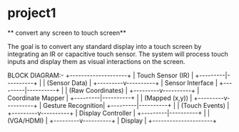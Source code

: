 # project1
** convert any screen to touch screen**

The goal is to convert any standard display into a touch screen by integrating an IR or capacitive touch sensor. The system will process touch inputs and display them as visual interactions on the screen.


BLOCK DIAGRAM:-
+--------------------+
       |  Touch Sensor (IR) |
       +---------|----------+
                 |
                 | (Sensor Data)
                 |
       +---------v----------+
       |   Sensor Interface  |
       +---------|----------+
                 |
                 | (Raw Coordinates)
                 |
       +---------v----------+
       |   Coordinate Mapper |
       +---------|----------+
                 |
                 | (Mapped (x,y))
                 |
       +---------v----------+
       |  Gesture Recognition|
       +---------|----------+
                 |
                 | (Touch Events)
                 |
       +---------v----------+
       |  Display Controller |
       +---------|----------+
                 |
                 | (VGA/HDMI)
                 |
       +---------v----------+
       |      Display        |
       +---------------------+
